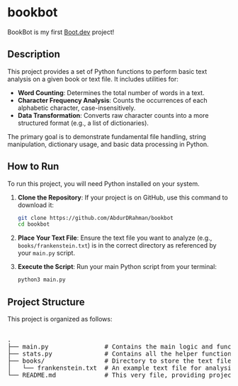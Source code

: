 # bookbot

BookBot is my first [Boot.dev](https://www.boot.dev) project!

## Description


This project provides a set of Python functions to perform basic text analysis on a given book or text file. It includes utilities for:

*   **Word Counting**: Determines the total number of words in a text.
*   **Character Frequency Analysis**: Counts the occurrences of each alphabetic character, case-insensitively.
*   **Data Transformation**: Converts raw character counts into a more structured format (e.g., a list of dictionaries).

The primary goal is to demonstrate fundamental file handling, string manipulation, dictionary usage, and basic data processing in Python.

## How to Run

To run this project, you will need Python installed on your system.

1.  **Clone the Repository**:
    If your project is on GitHub, use this command to download it:
    ```bash
    git clone https://github.com/AbdurDRahman/bookbot
    cd bookbot
    ```
    
2.  **Place Your Text File**:
    Ensure the text file you want to analyze (e.g., `books/frankenstein.txt`) is in the correct directory as referenced by your `main.py` script.

3.  **Execute the Script**:
    Run your main Python script from your terminal:
    ```bash
    python3 main.py
    ```
    

## Project Structure

This project is organized as follows:

<pre>

.
├── main.py               # Contains the main logic and function calls for BookBot.
├── stats.py              # Contains all the helper functions for text analysis (word counting, character frequency, etc.).
├── books/                # Directory to store the text files you want to analyze.
│   └── frankenstein.txt  # An example text file for analysis.
└── README.md             # This very file, providing project overview and instructions.

</pre>
